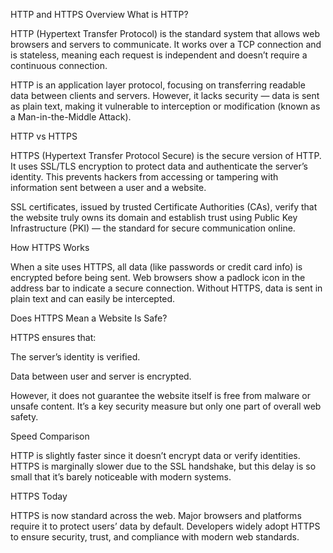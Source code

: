  HTTP and HTTPS Overview
What is HTTP?

HTTP (Hypertext Transfer Protocol) is the standard system that allows web browsers and servers to communicate. It works over a TCP connection and is stateless, meaning each request is independent and doesn’t require a continuous connection.

HTTP is an application layer protocol, focusing on transferring readable data between clients and servers. However, it lacks security — data is sent as plain text, making it vulnerable to interception or modification (known as a Man-in-the-Middle Attack).

HTTP vs HTTPS

HTTPS (Hypertext Transfer Protocol Secure) is the secure version of HTTP. It uses SSL/TLS encryption to protect data and authenticate the server’s identity. This prevents hackers from accessing or tampering with information sent between a user and a website.

SSL certificates, issued by trusted Certificate Authorities (CAs), verify that the website truly owns its domain and establish trust using Public Key Infrastructure (PKI) — the standard for secure communication online.

How HTTPS Works

When a site uses HTTPS, all data (like passwords or credit card info) is encrypted before being sent. Web browsers show a padlock icon in the address bar to indicate a secure connection. Without HTTPS, data is sent in plain text and can easily be intercepted.

Does HTTPS Mean a Website Is Safe?

HTTPS ensures that:

The server’s identity is verified.

Data between user and server is encrypted.

However, it does not guarantee the website itself is free from malware or unsafe content. It’s a key security measure but only one part of overall web safety.

Speed Comparison

HTTP is slightly faster since it doesn’t encrypt data or verify identities.
HTTPS is marginally slower due to the SSL handshake, but this delay is so small that it’s barely noticeable with modern systems.

HTTPS Today

HTTPS is now standard across the web. Major browsers and platforms require it to protect users’ data by default. Developers widely adopt HTTPS to ensure security, trust, and compliance with modern web standards.